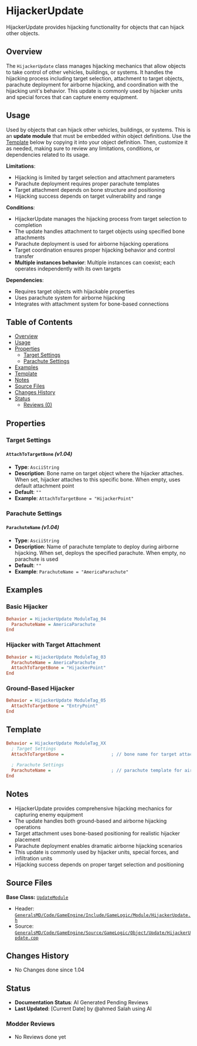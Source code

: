 # HijackerUpdate

HijackerUpdate provides hijacking functionality for objects that can hijack other objects.

## Overview

The `HijackerUpdate` class manages hijacking mechanics that allow objects to take control of other vehicles, buildings, or systems. It handles the hijacking process including target selection, attachment to target objects, parachute deployment for airborne hijacking, and coordination with the hijacking unit's behavior. This update is commonly used by hijacker units and special forces that can capture enemy equipment.

## Usage

Used by objects that can hijack other vehicles, buildings, or systems. This is an **update module** that must be embedded within object definitions. Use the [Template](#template) below by copying it into your object definition. Then, customize it as needed, making sure to review any limitations, conditions, or dependencies related to its usage.

**Limitations**:
- Hijacking is limited by target selection and attachment parameters
- Parachute deployment requires proper parachute templates
- Target attachment depends on bone structure and positioning
- Hijacking success depends on target vulnerability and range

**Conditions**:
- HijackerUpdate manages the hijacking process from target selection to completion
- The update handles attachment to target objects using specified bone attachments
- Parachute deployment is used for airborne hijacking operations
- Target coordination ensures proper hijacking behavior and control transfer
- **Multiple instances behavior**: Multiple instances can coexist; each operates independently with its own targets

**Dependencies**:
- Requires target objects with hijackable properties
- Uses parachute system for airborne hijacking
- Integrates with attachment system for bone-based connections

## Table of Contents

- [Overview](#overview)
- [Usage](#usage)
- [Properties](#properties)
  - [Target Settings](#target-settings)
  - [Parachute Settings](#parachute-settings)
- [Examples](#examples)
- [Template](#template)
- [Notes](#notes)
- [Source Files](#source-files)
- [Changes History](#changes-history)
- [Status](#status)
  - [Reviews (0)](#modder-reviews)

## Properties

### Target Settings

#### `AttachToTargetBone` *(v1.04)*
- **Type**: `AsciiString`
- **Description**: Bone name on target object where the hijacker attaches. When set, hijacker attaches to this specific bone. When empty, uses default attachment point
- **Default**: `""`
- **Example**: `AttachToTargetBone = "HijackerPoint"`

### Parachute Settings

#### `ParachuteName` *(v1.04)*
- **Type**: `AsciiString`
- **Description**: Name of parachute template to deploy during airborne hijacking. When set, deploys the specified parachute. When empty, no parachute is used
- **Default**: `""`
- **Example**: `ParachuteName = "AmericaParachute"`

## Examples

### Basic Hijacker
```ini
Behavior = HijackerUpdate ModuleTag_04
  ParachuteName = AmericaParachute
End
```

### Hijacker with Target Attachment
```ini
Behavior = HijackerUpdate ModuleTag_03
  ParachuteName = AmericaParachute
  AttachToTargetBone = "HijackerPoint"
End
```

### Ground-Based Hijacker
```ini
Behavior = HijackerUpdate ModuleTag_05
  AttachToTargetBone = "EntryPoint"
End
```

## Template

```ini
Behavior = HijackerUpdate ModuleTag_XX
  ; Target Settings
  AttachToTargetBone =                  ; // bone name for target attachment *(v1.04)*
  
  ; Parachute Settings
  ParachuteName =                       ; // parachute template for airborne hijacking *(v1.04)*
End
```

## Notes

- HijackerUpdate provides comprehensive hijacking mechanics for capturing enemy equipment
- The update handles both ground-based and airborne hijacking operations
- Target attachment uses bone-based positioning for realistic hijacker placement
- Parachute deployment enables dramatic airborne hijacking scenarios
- This update is commonly used by hijacker units, special forces, and infiltration units
- Hijacking success depends on proper target selection and positioning

## Source Files

**Base Class:** [`UpdateModule`](../../GeneralsMD/Code/GameEngine/Include/GameLogic/Module/UpdateModule.h)

- Header: [`GeneralsMD/Code/GameEngine/Include/GameLogic/Module/HijackerUpdate.h`](../../GeneralsMD/Code/GameEngine/Include/GameLogic/Module/HijackerUpdate.h)
- Source: [`GeneralsMD/Code/GameEngine/Source/GameLogic/Object/Update/HijackerUpdate.cpp`](../../GeneralsMD/Code/GameEngine/Source/GameLogic/Object/Update/HijackerUpdate.cpp)

## Changes History

- No Changes done since 1.04

## Status

- **Documentation Status**: AI Generated Pending Reviews 
- **Last Updated**: [Current Date] by @ahmed Salah using AI

### Modder Reviews 
- No Reviews done yet
